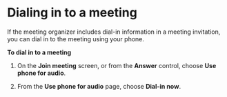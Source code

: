 # Dialing in to a meeting<a name="mobile-join-dial-in"></a>

If the meeting organizer includes dial\-in information in a meeting invitation, you can dial in to the meeting using your phone\.

**To dial in to a meeting**

1. On the **Join meeting** screen, or from the **Answer** control, choose **Use phone for audio**\. 

1. From the **Use phone for audio** page, choose **Dial\-in now**\.